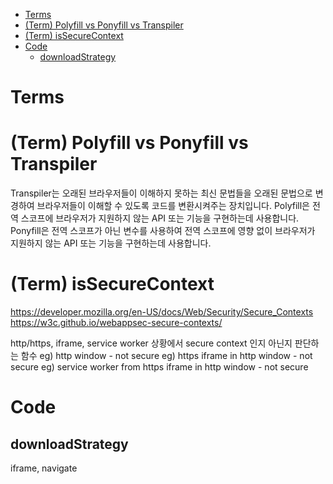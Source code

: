 

- [Terms](#terms)
- [(Term) Polyfill vs Ponyfill vs Transpiler](#term-polyfill-vs-ponyfill-vs-transpiler)
- [(Term) isSecureContext](#term-issecurecontext)
- [Code](#code)
  - [downloadStrategy](#downloadstrategy)


# Terms

# (Term) Polyfill vs Ponyfill vs Transpiler

Transpiler는 오래된 브라우저들이 이해하지 못하는 최신 문법들을 오래된 문법으로 변경하여 브라우저들이 이해할 수 있도록 코드를 변환시켜주는 장치입니다.
Polyfill은 전역 스코프에 브라우저가 지원하지 않는 API 또는 기능을 구현하는데 사용합니다.
Ponyfill은 전역 스코프가 아닌 변수를 사용하여 전역 스코프에 영향 없이 브라우저가 지원하지 않는 API 또는 기능을 구현하는데 사용합니다.


# (Term) isSecureContext

https://developer.mozilla.org/en-US/docs/Web/Security/Secure_Contexts
https://w3c.github.io/webappsec-secure-contexts/

http/https, iframe, service worker 상황에서 secure context 인지 아닌지 판단하는 함수
eg) http window - not secure
eg) https iframe in http window - not secure
eg) service worker from https iframe in http window - not secure


# Code

## downloadStrategy

iframe, navigate


